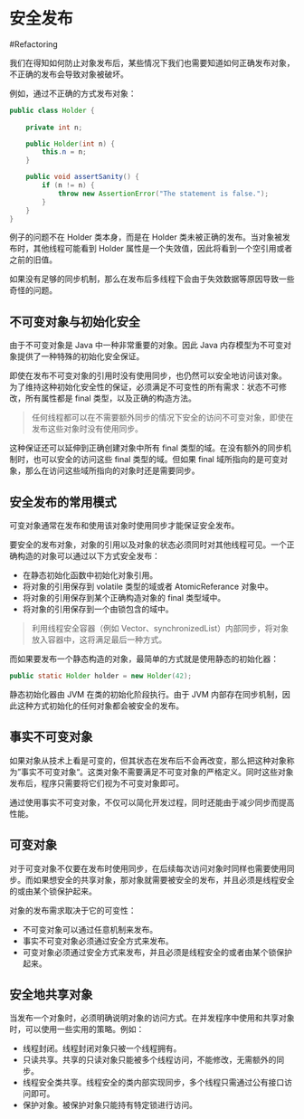 # 安全发布
#Refactoring 

我们在得知如何防止对象发布后，某些情况下我们也需要知道如何正确发布对象，不正确的发布会导致对象被破坏。

例如，通过不正确的方式发布对象：

```java
public class Holder {
    
    private int n;

    public Holder(int n) {
        this.n = n;
    }

    public void assertSanity() {
        if (n != n) {
            throw new AssertionError("The statement is false.");
        }
    }
}
```

例子的问题不在 Holder 类本身，而是在 Holder 类未被正确的发布。当对象被发布时，其他线程可能看到 Holder 属性是一个失效值，因此将看到一个空引用或者之前的旧值。

如果没有足够的同步机制，那么在发布后多线程下会由于失效数据等原因导致一些奇怪的问题。

## 不可变对象与初始化安全

由于不可变对象是 Java 中一种非常重要的对象。因此 Java 内存模型为不可变对象提供了一种特殊的初始化安全保证。

即使在发布不可变对象的引用时没有使用同步，也仍然可以安全地访问该对象。 为了维持这种初始化安全性的保证，必须满足不可变性的所有需求：状态不可修改，所有属性都是 final 类型，以及正确的构造方法。

> 任何线程都可以在不需要额外同步的情况下安全的访问不可变对象，即使在发布这些对象时没有使用同步。

这种保证还可以延伸到正确创建对象中所有 final 类型的域。在没有额外的同步机制时，也可以安全的访问这些 final 类型的域。但如果 final 域所指向的是可变对象，那么在访问这些域所指向的对象时还是需要同步。

## 安全发布的常用模式

可变对象通常在发布和使用该对象时使用同步才能保证安全发布。

要安全的发布对象，对象的引用以及对象的状态必须同时对其他线程可见。一个正确构造的对象可以通过以下方式安全发布：

+ 在静态初始化函数中初始化对象引用。
+ 将对象的引用保存到 volatile 类型的域或者 AtomicReferance 对象中。
+ 将对象的引用保存到某个正确构造对象的 final 类型域中。
+ 将对象的引用保存到一个由锁包含的域中。

> 利用线程安全容器（例如 Vector、synchronizedList）内部同步，将对象放入容器中，这将满足最后一种方式。

而如果要发布一个静态构造的对象，最简单的方式就是使用静态的初始化器：

```java
public static Holder holder = new Holder(42);
```

静态初始化器由 JVM 在类的初始化阶段执行。由于 JVM 内部存在同步机制，因此这种方式初始化的任何对象都会被安全的发布。

## 事实不可变对象

如果对象从技术上看是可变的，但其状态在发布后不会再改变，那么把这种对象称为”事实不可变对象“。这类对象不需要满足不可变对象的严格定义。同时这些对象发布后，程序只需要将它们视为不可变对象即可。

通过使用事实不可变对象，不仅可以简化开发过程，同时还能由于减少同步而提高性能。

## 可变对象

对于可变对象不仅要在发布时使用同步，在后续每次访问对象时同样也需要使用同步。而如果想安全的共享对象，那对象就需要被安全的发布，并且必须是线程安全的或由某个锁保护起来。

对象的发布需求取决于它的可变性：

+ 不可变对象可以通过任意机制来发布。
+ 事实不可变对象必须通过安全方式来发布。
+ 可变对象必须通过安全方式来发布，并且必须是线程安全的或者由某个锁保护起来。

## 安全地共享对象

当发布一个对象时，必须明确说明对象的访问方式。在并发程序中使用和共享对象时，可以使用一些实用的策略。例如：

+ 线程封闭。线程封闭对象只被一个线程拥有。
+ 只读共享。共享的只读对象只能被多个线程访问，不能修改，无需额外的同步。
+ 线程安全类共享。线程安全的类内部实现同步，多个线程只需通过公有接口访问即可。
+ 保护对象。被保护对象只能持有特定锁进行访问。